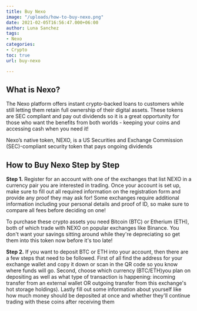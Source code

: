 ```yaml
---
title: Buy Nexo
image: "/uploads/how-to-buy-nexo.png"
date: 2021-02-05T16:56:47.000+06:00
author: Luna Sanchez
tags:
- Nexo
categories:
- Crypto
toc: true
url: buy-nexo

---
```

## What is Nexo?

The Nexo platform offers instant crypto-backed loans to customers while still letting them retain full ownership of their digital assets. These tokens are SEC compliant and pay out dividends so it is a great opportunity for those who want the benefits from both worlds - keeping your coins and accessing cash when you need it!

Nexo’s native token, NEXO, is a US Securities and Exchange Commission (SEC)-compliant security token that pays ongoing dividends

## How to Buy Nexo Step by Step

**Step 1.** Register for an account with one of the exchanges that list NEXO in a currency pair you are interested in trading. Once your account is set up, make sure to fill out all required information on the registration form and provide any proof they may ask for!  Some exchanges require additional information including your personal details and proof of ID, so make sure to compare all fees before deciding on one!

To purchase these crypto assets you need Bitcoin (BTC) or Etherium (ETH), both of which trade with NEXO on popular exchanges like Binance. You don't want your savings sitting around while they're depreciating so get them into this token now before it's too late!

**Step 2.** If you want to deposit BTC or ETH into your account, then there are a few steps that need to be followed. First of all find the address for your exchange wallet and copy it down or scan in the QR code so you know where funds will go. Second, choose which currency (BTC/ETH)you plan on depositing as well as what type of transaction is happening: incoming transfer from an external wallet OR outgoing transfer from this exchange's hot storage holdings). Lastly fill out some information about yourself like how much money should be deposited at once and whether they'll continue trading with these coins after receiving them
